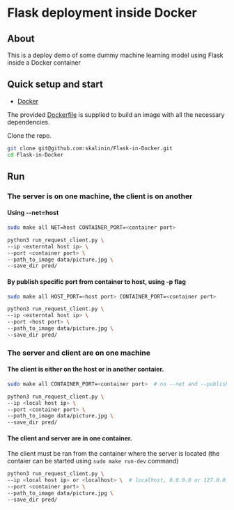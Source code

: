# Flask deployment inside Docker

## About

This is a deploy demo of some dummy machine learning model using Flask inside a Docker container

## Quick setup and start

* [Docker](https://www.docker.com/)


The provided [Dockerfile](Dockerfile) is supplied to build an image with all the necessary dependencies.

Clone the repo.
```bash
git clone git@github.com:skalinin/Flask-in-Docker.git
cd Flask-in-Docker
```

## Run

### The server is on one machine, the client is on another

#### Using --net=host

```bash
sudo make all NET=host CONTAINER_PORT=<container port>
```

```bash
python3 run_request_client.py \
--ip <externtal host ip> \
--port <container port> \
--path_to_image data/picture.jpg \
--save_dir pred/
```

#### By publish specific port from container to host, using -p flag

```bash
sudo make all HOST_PORT=<host port> CONTAINER_PORT=<container port>
```

```bash
python3 run_request_client.py \
--ip <externtal host ip> \
--port <host port> \
--path_to_image data/picture.jpg \
--save_dir pred/
```

### The server and client are on one machine

#### The client is either on the host or in another contaier.

```bash
sudo make all CONTAINER_PORT=<container port>  # no --net and --publish flags to docker run
```

```bash
python3 run_request_client.py \
--ip <local host ip> \
--port <container port> \
--path_to_image data/picture.jpg \
--save_dir pred/
```

#### The client and server are in one container.

The client must be ran from the container where the server is located (the contaier can be started using `sudo make run-dev` command)

```bash
python3 run_request_client.py \
--ip <local host ip> or <localhost> \  # localhost, 0.0.0.0 or 127.0.0.1
--port <container port> \
--path_to_image data/picture.jpg \
--save_dir pred/
```

